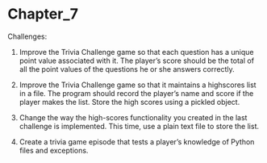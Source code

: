 Chapter_7
=========

Challenges:

1. Improve the Trivia Challenge game so that each question has a unique point value associated with it.
The player’s score should be the total of all the point values of the questions he or she answers correctly.

2. Improve the Trivia Challenge game so that it maintains a highscores list in a file. 
The program should record the player’s name and score if the player makes the list. 
Store the high scores using a pickled object.

3. Change the way the high-scores functionality you created in the last challenge is implemented.
This time, use a plain text file to store the list.

4. Create a trivia game episode that tests a player’s knowledge of Python files and exceptions.
